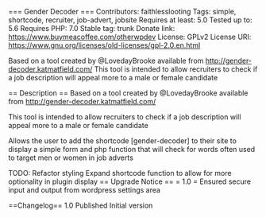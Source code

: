 === Gender Decoder ===
Contributors: faithlesslooting
Tags: simple, shortcode, recruiter, job-advert, jobsite
Requires at least: 5.0
Tested up to: 5.6
Requires PHP: 7.0
Stable tag: trunk
Donate link: https://www.buymeacoffee.com/otherwpdev
License: GPLv2
License URI: https://www.gnu.org/licenses/old-licenses/gpl-2.0.en.html

 Based on a tool created by @LovedayBrooke available from http://gender-decoder.katmatfield.com/
This tool is intended to allow recruiters to check if a job description will appeal more to a male or female candidate

== Description ==
 Based on a tool created by @LovedayBrooke available from http://gender-decoder.katmatfield.com/

This tool is intended to allow recruiters to check if a job description will appeal more to a male or female candidate

Allows the user to add the shortcode [gender-decoder] to their site to display a simple form and php function that will check for words often used to target men or women in job adverts

TODO:
  Refactor styling
  Expand shortcode function to allow for more optionality in plugin display
  == Upgrade Notice ==
  = 1.0 =
  Ensured secure input and output from wordpress settings area

  ==Changelog==
  1.0 Published Initial version
